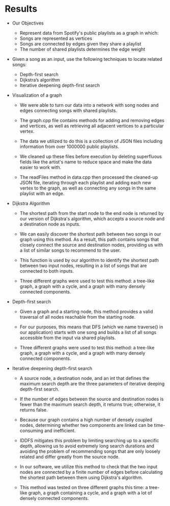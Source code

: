 # Results

* Our Objectives 
    * Represent data from Spotify's public playlists as a graph in which: 
    * Songs are represented as vertices 
    * Songs are connected by edges given they share a playlist 
    * The number of shared playlists determines the edge weight
* Given a song as an input, use the following techniques to locate related songs:
    * Depth-first search
    * Dijkstra’s algorithm
    * Iterative deepening depth-first search

* Visualization of a graph

    * We were able to turn our data into a network with song nodes and edges connecting songs with shared playlists.

    * The graph.cpp file contains methods for adding and removing edges and vertices, as well as retrieving all adjacent vertices to a particular vertex.

    * The data we utilized to do this is a collection of JSON files including information from over 1000000 public playlists.

    * We cleaned up these files before execution by deleting superfluous fields like the artist's name to reduce space and make the data easier to work with.

    * The readFiles method in data.cpp then processed the cleaned-up JSON file, iterating through each playlist and adding each new vertex to the graph, as well as connecting any songs in the same playlist with an edge.

* Dijkstra Algorithm

    * The shortest path from the start node to the end node is returned by our version of Dijkstra's algorithm, which accepts a source node and a destination node as inputs.

    * We can easily discover the shortest path between two songs in our graph using this method. As a result, this path contains songs that closely connect the source and destination nodes, providing us with a list of similar songs to recommend to the user.

    * This function is used by our algorithm to identify the shortest path between two input nodes, resulting in a list of songs that are connected to both inputs.

    * Three different graphs were used to test this method: a tree-like graph, a graph with a cycle, and a graph with many densely connected components.

* Depth-first search

    * Given a graph and a starting node, this method provides a valid traversal of all nodes reachable from the starting node.

    * For our purposes, this means that DFS (which we name traverse() in our application) starts with one song and builds a list of all songs accessible from the input via shared playlists.

    * Three different graphs were used to test this method: a tree-like graph, a graph with a cycle, and a graph with many densely connected components.

* Iterative deepening depth-first search
    * A source node, a destination node, and an int that defines the maximum search depth are the three parameters of iterative deeping depth-first search.

    * If the number of edges between the source and destination nodes is fewer than the maximum search depth, it returns true; otherwise, it returns false.

    * Because our graph contains a high number of densely coupled nodes, determining whether two components are linked can be time-consuming and inefficient.

    * IDDFS mitigates this problem by limiting searching up to a specific depth, allowing us to avoid extremely long search durations and avoiding the problem of recommending songs that are only loosely related and differ greatly from the source node.

    * In our software, we utilize this method to check that the two input nodes are connected by a finite number of edges before calculating the shortest path between them using Dijkstra's algorithm.

    * This method was tested on three different graphs this time: a tree-like graph, a graph containing a cycle, and a graph with a lot of densely connected components.
